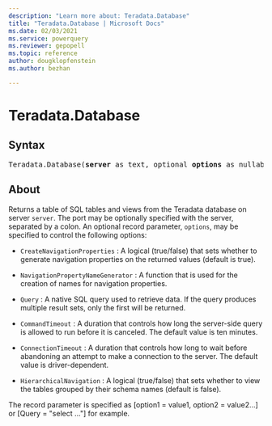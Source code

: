 ```yaml
---
description: "Learn more about: Teradata.Database"
title: "Teradata.Database | Microsoft Docs"
ms.date: 02/03/2021
ms.service: powerquery
ms.reviewer: gepopell
ms.topic: reference
author: dougklopfenstein
ms.author: bezhan

---
```

# Teradata.Database

## Syntax

<pre>
Teradata.Database(<b>server</b> as text, optional <b>options</b> as nullable record) as table
</pre>

## About
Returns a table of SQL tables and views from the Teradata database on server `server`. The port may be optionally specified with the server, separated by a colon. An optional record parameter, `options`, may be specified to control the following options: 

* `CreateNavigationProperties` : A logical (true/false) that sets whether to generate navigation properties on the returned values (default is true).

* `NavigationPropertyNameGenerator` : A function that is used for the creation of names for navigation properties.

* `Query` : A native SQL query used to retrieve data. If the query produces multiple result sets, only the first will be returned.

* `CommandTimeout` : A duration that controls how long the server-side query is allowed to run before it is canceled. The default value is ten minutes.

* `ConnectionTimeout` : A duration that controls how long to wait before abandoning an attempt to make a connection to the server. The default value is driver-dependent.

* `HierarchicalNavigation` : A logical (true/false) that sets whether to view the tables grouped by their schema names (default is false).

The record parameter is specified as [option1 = value1, option2 = value2...] or [Query = "select ..."] for example. 
  
